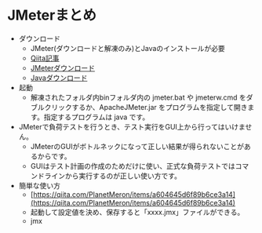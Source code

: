 # JMeterまとめ
- ダウンロード
    - JMeter(ダウンロードと解凍のみ)とJavaのインストールが必要
    - [Qiita記事](https://qiita.com/shotets/items/d553d7be0d407a9a9a53)
    - [JMeterダウンロード](http://jmeter.apache.org/download_jmeter.cgi)
    - [Javaダウンロード](https://www.java.com/ja/download/)
- 起動
    - 解凍されたフォルダ内binフォルダ内の jmeter.bat や jmeterw.cmd をダブルクリックするか、ApacheJMeter.jar をプログラムを指定して開きます。指定するプログラムは java です。
- JMeterで負荷テストを行うとき、テスト実行をGUI上から行ってはいけません。
    - JMeterのGUIがボトルネックになって正しい結果が得られないことがあるからです。
    - GUIはテスト計画の作成のためだけに使い、正式な負荷テストではコマンドラインから実行するのが正しい使い方です。
- 簡単な使い方
    - [https://qiita.com/PlanetMeron/items/a604645d6f89b6ce3a14](https://qiita.com/PlanetMeron/items/a604645d6f89b6ce3a14)
    - 起動して設定値を決め、保存すると「xxxx.jmx」ファイルができる。
    - jmx
